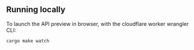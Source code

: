 ## Running locally

To launch the API preview in browser, with the cloudflare worker wrangler CLI:

```bash
cargo make watch
```
